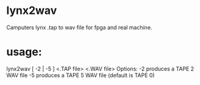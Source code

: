 # lynx2wav
Camputers lynx .tap to wav file for fpga and real machine.

# usage:

lynx2wav [ -2 | -5 ] <.TAP file> <.WAV file>
Options: -2  produces a TAPE 2 WAV file
         -5 produces a TAPE 5 WAV file  (default is TAPE 0)
